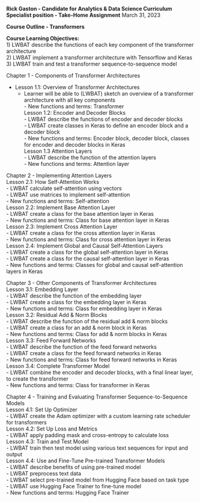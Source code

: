 **Rick Gaston - Candidate for Analytics & Data Science Curriculum Specialist position - Take-Home Assignment** 
March 31, 2023

**Course Outline - Transformers**

**Course Learning Objectives:**  
    1) LWBAT describe the functions of each key component of the transformer architecture  
    2) LWBAT implement a transformer architecture with Tensorflow and Keras  
    3) LWBAT train and test a transformer sequence-to-sequence model  

Chapter 1 - Components of Transformer Architectures  
- Lesson 1.1: Overview of Transformer Architectures  
  - Learner will be able to (LWBAT) sketch an overview of a transformer architecture with all key components  
        - New functions and terms: Transformer  
    Lesson 1.2: Encoder and Decoder Blocks  
        - LWBAT describe the functions of encoder and decoder blocks  
        - LWBAT create classes in Keras to define an encoder block and a decoder block  
        - New functions and terms: Encoder block, decoder block, classes for encoder and decoder blocks in Keras  
    Lesson 1.3 Attention Layers  
        - LWBAT describe the function of the attention layers  
        - New functions and terms: Attention layer  
  
Chapter 2 - Implementing Attention Layers  
    Lesson 2.1: How Self-Attention Works  
        - LWBAT calculate self-attention using vectors  
        - LWBAT use matrices to implement self-attention  
        - New functions and terms: Self-attention  
    Lesson 2.2: Implement Base Attention Layer  
        - LWBAT create a class for the base attention layer in Keras  
        - New functions and terms: Class for base attention layer in Keras  
    Lesson 2.3: Implement Cross Attention Layer  
        - LWBAT create a class for the cross attention layer in Keras   
        - New functions and terms: Class for cross attention layer in Keras  
    Lesson 2.4: Implement Global and Causal Self-Attention Layers  
        - LWBAT create a class for the global self-attention layer in Keras  
        - LWBAT create a class for the causal self-attention layer in Keras  
        - New functions and terms: Classes for global and causal self-attention layers in Keras  
  
Chapter 3 - Other Components of Transformer Architectures  
    Lesson 3.1: Embedding Layer  
        - LWBAT describe the function of the embedding layer  
        - LWBAT create a class for the embedding layer in Keras  
        - New functions and terms: Class for embedding layer in Keras  
    Lesson 3.2: Residual Add & Norm Blocks  
        - LWBAT describe the function of the residual add & norm blocks  
        - LWBAT create a class for an add & norm block in Keras  
        - New functions and terms: Class for add & norm blocks in Keras  
    Lesson 3.3: Feed Forward Networks  
        - LWBAT describe the function of the feed forward networks  
        - LWBAT create a class for the feed forward networks in Keras  
        - New functions and terms: Class for feed forward networks in Keras  
    Lesson 3.4: Complete Transformer Model  
        - LWBAT combine the encoder and decoder blocks, with a final linear layer, to create the transformer  
        - New functions and terms: Class for transformer in Keras  
  
Chapter 4 - Training and Evaluating Transformer Sequence-to-Sequence Models  
    Lesson 4.1: Set Up Optimizer  
        - LWBAT create the Adam optimizer with a custom learning rate scheduler for transformers  
    Lesson 4.2: Set Up Loss and Metrics  
        - LWBAT apply padding mask and cross-entropy to calculate loss  
    Lesson 4.3: Train and Test Model  
        - LWBAT train then test model using various text sequences for input and output  
    Lesson 4.4: Use and Fine-Tune Pre-trained Transformer Models  
        - LWBAT describe benefits of using pre-trained model  
        - LWBAT preprocess text data  
        - LWBAT select pre-trained model from Hugging Face based on task type  
        - LWBAT use Hugging Face Trainer to fine-tune model  
        - New functions and terms: Hugging Face Trainer  
  
